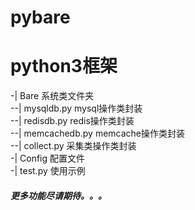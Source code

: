 pybare
===
# python3框架
-| Bare 系统类文件夹 <br>
  --| mysqldb.py mysql操作类封装 <br>
  --| redisdb.py redis操作类封装 <br>
  --| memcachedb.py memcache操作类封装 <br>
  --| collect.py 采集类操作类封装 <br>
-| Config 配置文件 <br>
-| test.py 使用示例 <br>

##### 更多功能尽请期待。。。

